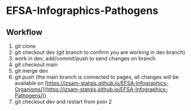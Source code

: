 # EFSA-Infographics-Pathogens

## Workflow

1. git clone
2. git checkout dev (git branch to confirm you are working in dev branch)
3. work in dev, add/commit/push to send changes on branch
4. git checkout main
5. git merge dev
6. git push (the main branch is connected to pages, all changes will be available on [https://izsam-statgis.github.io/EFSA-Infographics-Organisms/](https://izsam-statgis.github.io/EFSA-Infographics-Pathogens/))
7. git checkout dev and restart from poin 2
